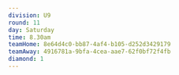 ```yaml
---
division: U9
round: 11
day: Saturday
time: 8.30am
teamHome: 8e64d4c0-bb87-4af4-b105-d252d3429179
teamAway: 4916781a-9bfa-4cea-aae7-62f0bf72f4fb
diamond: 1
---
```

